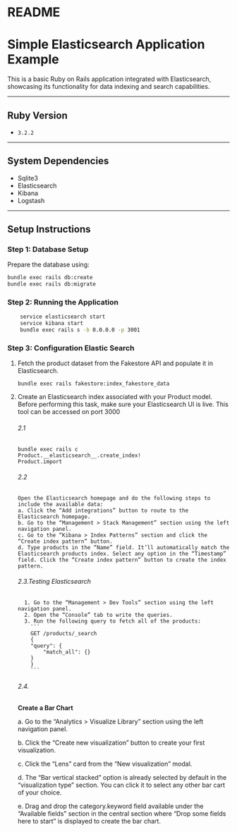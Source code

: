 # README

# Simple Elasticsearch Application Example

This is a basic Ruby on Rails application integrated with Elasticsearch, showcasing its functionality for data indexing and search capabilities.

---

## **Ruby Version**
- `3.2.2`

---

## **System Dependencies**
- Sqlite3
- Elasticsearch
- Kibana
- Logstash

---

## **Setup Instructions**

### **Step 1: Database Setup**
Prepare the database using:
```bash
bundle exec rails db:create
bundle exec rails db:migrate
```

### **Step 2: Running the Application**
```bash
    service elasticsearch start
    service kibana start
    bundle exec rails s -b 0.0.0.0 -p 3001
```

### **Step 3: Configuration Elastic Search**

1. Fetch the product dataset from the Fakestore API and populate it in Elasticsearch.

    ```
    bundle exec rails fakestore:index_fakestore_data
    ```

2. Create an Elasticsearch index associated with your Product model. Before performing this task, make sure your Elasticsearch UI is live. This tool can be accessed on port 3000
   ###### 2.1
    ```
    bundle exec rails c
    Product.__elasticsearch__.create_index!
    Product.import
    ```
   ###### 2.2
       Open the Elasticsearch homepage and do the following steps to include the available data:
       a. Click the “Add integrations” button to route to the Elasticsearch homepage.
       b. Go to the “Management > Stack Management” section using the left navigation panel.
       c. Go to the “Kibana > Index Patterns” section and click the “Create index pattern” button.
       d. Type products in the “Name” field. It’ll automatically match the Elasticsearch products index. Select any option in the “Timestamp” field. Click the “Create index pattern” button to create the index pattern.
   ###### 2.3.Testing Elasticsearch
         1. Go to the “Management > Dev Tools” section using the left navigation panel.
         2. Open the “Console” tab to write the queries.
         3. Run the following query to fetch all of the products:
           ```
           GET /products/_search
           {
           "query": {
               "match_all": {}
           }
           }
           ```
   ###### 2.4.
    **Create a Bar Chart**

     a. Go to the “Analytics > Visualize Library” section using the left navigation panel.
    
    b. Click the “Create new visualization” button to create your first visualization.
     
    c. Click the “Lens” card from the “New visualization” modal.

    d. The “Bar vertical stacked” option is already selected by default in the “visualization type” section. You can click it to select any other bar cart of your choice.
     
    e. Drag and drop the category.keyword field available under the “Available fields” section in the central section where “Drop some fields here to start” is displayed to create the bar chart.
